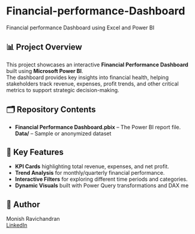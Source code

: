 # Financial-performance-Dashboard
Financial performance Dashboard using Excel and Power BI

## 📊 Project Overview
This project showcases an interactive **Financial Performance Dashboard** built using **Microsoft Power BI**.  
The dashboard provides key insights into financial health, helping stakeholders track revenue, expenses, profit trends, and other critical metrics to support strategic decision-making.

## 🗂️ Repository Contents
- **Financial Performance Dashboard.pbix** – The Power BI report file.
**Data/** – Sample or anonymized dataset

## 🚀 Key Features
- **KPI Cards** highlighting total revenue, expenses, and net profit.
- **Trend Analysis** for monthly/quarterly financial performance.
- **Interactive Filters** for exploring different time periods and categories.
- **Dynamic Visuals** built with Power Query transformations and DAX me
  
## 👤 Author
Monish Ravichandran  
[LinkedIn](www.linkedin.com/in/monish-r-997a35237)
